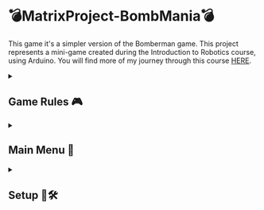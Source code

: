 # 💣MatrixProject-BombMania💣

This game it's a simpler version of the Bomberman game. This project represents a mini-game created during the Introduction to Robotics course, using Arduino. You will find more of my journey through this course [HERE](https://github.com/lemnaruamedeea/IntroductionToRobotics).

<details>
<summary><h2>Game Rules 🎮</h2></summary>

The game is very simple and intuitive to play: the objective is to explode 💥 all the walls from all the rooms in the shortest time possible. Each room represents a level and the number of walls increases with each level passed. In order to destroy the walls, you have to place bombs 💣 near them to explode them. Be carefull tho, if you are too close to the bomb, you will lose a life 😵.

</details>

<details>
<summary><h2>Main Menu 📑</h2></summary>
Here's the menu I created for my game. You can scroll on the LCD with the joystick through functionalities:

1. **Intro Message**: I programmed a greeting message that shows up briefly when the game powers up.

2. **Main Menu**:
   (a) **Start Game**: This option initiates the initial level of my game.
   (b) **Highscore**: Initially set to 0, it updates after the game ends. I saved the top 3+ scores with names in EEPROM.
   (c) **Settings**: I included:
       - **Enter Name**: Players can input their names if they achieve new highscoreand it will be displayed in the highscore.
       - **LCD Brightness Control**: Adjust LCD brightness and save it in EEPROM.
       - **Matrix Brightness Control**: Display something on the matrix while adjusting the matrix brightness, and save settings in EEPROM.
       - **Sounds On/Off**: Toggle for sound, saves in EEPROM.
       - **Reset Highscore**: Option to reset the highscore.
   (d) **About**: I added details about myself as the creator of the game: game name, author, and GitHub user.
   (e) **How to Play**: I included a short, informative description for players.

3. **During Gameplay**: Displayed relevant info: lives and time.

4. **Upon Game Ending**:
   (a) **Screen 1**: Shows a message: if you win: "You Won! Score: x", else "Game Over!". Switches to Screen 2 after a few moments.
   (b) **Screen 2**: Notified players if they beat the highscore and if they do, they have to introduce a 3 letter name. Otherwise, the message: "Press joystick to go to main menu" will be shown and wait for the player's command.

   </details>

<details>
<summary><h2>Setup 🔌🛠️</h2></summary>

Components used:

-Arduino Uno Board

-Joystick

-8x8 LED Matrix

-LCD Display

-MAX7219

-Buzzer

-1 Resistor

-2 Capacitors

-1 Mini-Breadboard

-1 Mid-Breadboard

-Looots of connecting wires



</details>
